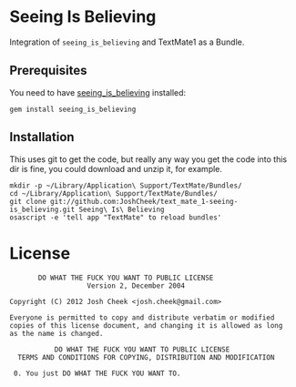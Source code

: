 Seeing Is Believing
===================

Integration of `seeing_is_believing` and TextMate1 as a Bundle.

Prerequisites
-------------

You need to have [seeing_is_believing](http://rubygems.org/gems/seeing_is_believing) installed:

    gem install seeing_is_believing

Installation
------------

This uses git to get the code, but really any way you get the code into this dir is fine,
you could download and unzip it, for example.

    mkdir -p ~/Library/Application\ Support/TextMate/Bundles/
    cd ~/Library/Application\ Support/TextMate/Bundles/
    git clone git://github.com:JoshCheek/text_mate_1-seeing-is_believing.git Seeing\ Is\ Believing
    osascript -e 'tell app "TextMate" to reload bundles'

License
=======

           DO WHAT THE FUCK YOU WANT TO PUBLIC LICENSE
                       Version 2, December 2004

    Copyright (C) 2012 Josh Cheek <josh.cheek@gmail.com>

    Everyone is permitted to copy and distribute verbatim or modified
    copies of this license document, and changing it is allowed as long
    as the name is changed.

               DO WHAT THE FUCK YOU WANT TO PUBLIC LICENSE
      TERMS AND CONDITIONS FOR COPYING, DISTRIBUTION AND MODIFICATION

     0. You just DO WHAT THE FUCK YOU WANT TO.


